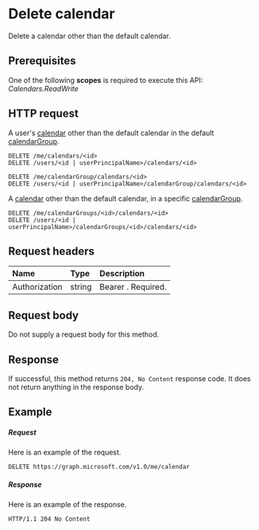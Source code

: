 # Delete calendar

Delete a calendar other than the default calendar.
## Prerequisites
One of the following **scopes** is required to execute this API: 
*Calendars.ReadWrite*
## HTTP request
<!-- { "blockType": "ignored" } -->
A user's [calendar](../resources/calendar.md) other than the default calendar in the default [calendarGroup](../resources/calendargroup.md).
```http
DELETE /me/calendars/<id>
DELETE /users/<id | userPrincipalName>/calendars/<id>

DELETE /me/calendarGroup/calendars/<id>
DELETE /users/<id | userPrincipalName>/calendarGroup/calendars/<id>
```
A [calendar](../resources/calendar.md) other than the default calendar, in a specific [calendarGroup](../resources/calendargroup.md).
```http
DELETE /me/calendarGroups/<id>/calendars/<id>
DELETE /users/<id | userPrincipalName>/calendarGroups/<id>/calendars/<id>
```
## Request headers
| Name           |  Type    | Description|
|:---------------|:---------|:----------|
| Authorization  |  string  | Bearer <token>. Required. |

## Request body
Do not supply a request body for this method.


## Response
If successful, this method returns `204, No Content` response code. It does not return anything in the response body.

## Example
##### Request
Here is an example of the request.
<!-- {
  "blockType": "request",
  "name": "delete_calendar"
}-->
```http
DELETE https://graph.microsoft.com/v1.0/me/calendar
```
##### Response
Here is an example of the response. 
<!-- {
  "blockType": "response",
  "truncated": true
} -->
```http
HTTP/1.1 204 No Content
```

<!-- uuid: 8fcb5dbc-d5aa-4681-8e31-b001d5168d79
2015-10-25 14:57:30 UTC -->
<!-- {
  "type": "#page.annotation",
  "description": "Delete calendar",
  "keywords": "",
  "section": "documentation",
  "tocPath": ""
}-->


<!-- {
  "type": "#page.annotation",
  "description": "Delete calendar.",
  "tocPath": "/v1.0 reference/Outlook Calendar/calendar/Delete calendar",
  "apiVersion": "v1.0",
  "section": "documentation",
  "canonicalURL": ""
} -->
